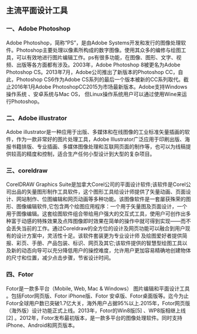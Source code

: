 ##  主流平面设计工具
### 一、Adobe Photoshop

Adobe Photoshop，简称“PS”，是由Adobe Systems开发和发行的图像处理软件。Photoshop主要处理以像素所构成的数字图像。使用其众多的编修与绘图工具，可以有效地进行图片编辑工作。ps有很多功能，在图像、图形、文字、视频、出版等各方面都有涉及。2003年，Adobe Photoshop 8被更名为Adobe Photoshop CS。2013年7月，Adobe公司推出了新版本的Photoshop CC，自此，Photoshop CS6作为Adobe CS系列的最后一个版本被新的CC系列取代。截止2016年1月Adobe PhotoshopCC2015为市场最新版本。Adobe支持Windows操作系统 、安卓系统与Mac OS， 但Linux操作系统用户可以通过使用Wine来运行Photoshop。

### 二、Adobe illustrator

Adobe illustrator是一种应用于出版、多媒体和在线图像的工业标准矢量插画的软件，作为一款非常好的图片处理工具，Adobe Illustrator广泛应用于印刷出版、海报书籍排版、专业插画、多媒体图像处理和互联网页面的制作等，也可以为线稿提供较高的精度和控制，适合生产任何小型设计到大型的复杂项目。

### 三、coreldraw

CorelDRAW Graphics Suite是加拿大Corel公司的平面设计软件;该软件是Corel公司出品的矢量图形制作工具软件，这个图形工具给设计师提供了矢量动画、页面设计、网站制作、位图编辑和网页动画等多种功能。该图像软件是一套屡获殊荣的图形、图像编辑软件,它包含两个绘图应用程序：一个用于矢量图及页面设计，一个用于图像编辑。这套绘图软件组合带给用户强大的交互式工具，使用户可创作出多种富于动感的特殊效果及点阵图像即时效果在简单的操作中就可得到实现——而不会丢失当前的工作。通过Coreldraw的全方位的设计及网页功能可以融合到用户现有的设计方案中，灵活性十足。该软件套装更为专业设计师 及绘图爱好者提供简报、彩页、手册、产品包装、标识、网页及其它;该软件提供的智慧型绘图工具以及新的动态向导可以充分降低用户的操控难度，允许用户更加容易精确地创建物体的尺寸和位置，减少点击步骤，节省设计时间。

### 四、Fotor

Fotor是一款多平台（Mobile, Web, Mac & Windows） 图片编辑和平面设计工具 。包括Fotor网页版、Fotor iPhone版、Fotor 安卓版、Fotor桌面版等。迄今为止Fotor全球用户数已突破1.7亿大关，海外用户占据95%以上.2015年，Fotor网页版（海外版）设计功能正式上线。2013年，Fotor的Win8版[5] 、WP8版相继上线[2] 。2012年，Fotor发布最初版本，是一款多平台的图像处理软件。同时支持iPhone、Android和网页版本。